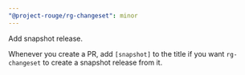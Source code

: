 ```yaml
---
"@project-rouge/rg-changeset": minor
---
```


Add snapshot release.

Whenever you create a PR, add `[snapshot]` to the title if you want `rg-changeset` to create a snapshot release from it.
